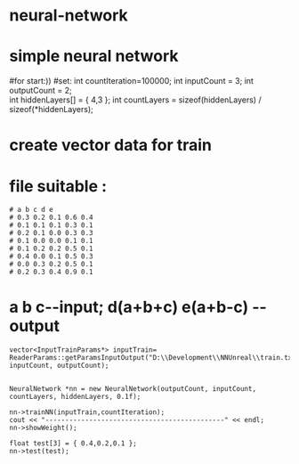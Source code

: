 # neural-network
# simple neural network

#for start:))
 #set:
  int countIteration=100000;
  int inputCount = 3;
	int outputCount = 2;	
	int hiddenLayers[] = { 4,3 };
	int countLayers = sizeof(hiddenLayers) / sizeof(*hiddenLayers);
  # create vector data for train
  # file suitable :
    # a b c d e
    # 0.3 0.2 0.1 0.6 0.4
    # 0.1 0.1 0.1 0.3 0.1
    # 0.2 0.1 0.0 0.3 0.3
    # 0.1 0.0 0.0 0.1 0.1
    # 0.1 0.2 0.2 0.5 0.1
    # 0.4 0.0 0.1 0.5 0.3
    # 0.0 0.3 0.2 0.5 0.1
    # 0.2 0.3 0.4 0.9 0.1
# a b c--input; d(a+b+c) e(a+b-c) -- output
	vector<InputTrainParams*> inputTrain= ReaderParams::getParamsInputOutput("D:\\Development\\NNUnreal\\train.txt", inputCount, outputCount);

	
	NeuralNetwork *nn = new NeuralNetwork(outputCount, inputCount, countLayers, hiddenLayers, 0.1f);
	
	nn->trainNN(inputTrain,countIteration);
	cout << "---------------------------------------------" << endl;
	nn->showWeight();

	float test[3] = { 0.4,0.2,0.1 };
	nn->test(test);
